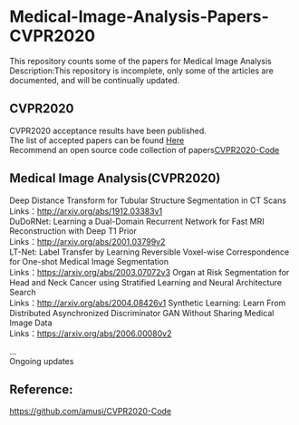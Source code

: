 # Medical-Image-Analysis-Papers-CVPR2020
This repository counts some of the papers for Medical Image Analysis  
Description:This repository is incomplete, only some of the articles are documented, and will be continually updated.

## CVPR2020
CVPR2020 acceptance results have been published.  
The list of accepted papers can be found [Here](http://cvpr2020.thecvf.com/sites/default/files/2020-03/accepted_list_0.txt)  
Recommend an open source code collection of papers[CVPR2020-Code](https://github.com/amusi/CVPR2020-Code)

## Medical Image Analysis(CVPR2020)
Deep Distance Transform for Tubular Structure Segmentation in CT Scans  
Links：http://arxiv.org/abs/1912.03383v1  
DuDoRNet: Learning a Dual-Domain Recurrent Network for Fast MRI Reconstruction with Deep T1 Prior  
Links：http://arxiv.org/abs/2001.03799v2  
LT-Net: Label Transfer by Learning Reversible Voxel-wise Correspondence for One-shot Medical Image Segmentation  
Links：https://arxiv.org/abs/2003.07072v3
Organ at Risk Segmentation for Head and Neck Cancer using Stratified Learning and Neural Architecture Search  
Links：http://arxiv.org/abs/2004.08426v1
Synthetic Learning: Learn From Distributed Asynchronized Discriminator GAN Without Sharing Medical Image Data  
Links：https://arxiv.org/abs/2006.00080v2  

...  
Ongoing updates

## Reference:
https://github.com/amusi/CVPR2020-Code
